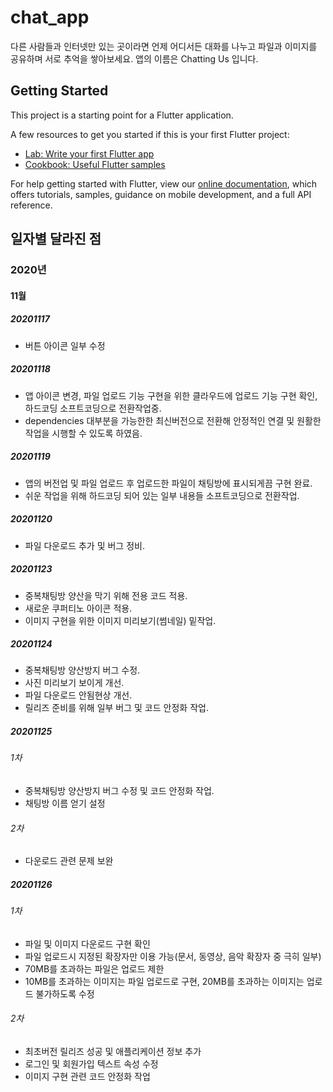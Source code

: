 # chat_app

다른 사람들과 인터넷만 있는 곳이라면 언제 어디서든 대화를 나누고 파일과 이미지를 공유하며 서로 추억을 쌓아보세요.
앱의 이름은 Chatting Us 입니다.

## Getting Started

This project is a starting point for a Flutter application.

A few resources to get you started if this is your first Flutter project:

- [Lab: Write your first Flutter app](https://flutter.dev/docs/get-started/codelab)
- [Cookbook: Useful Flutter samples](https://flutter.dev/docs/cookbook)

For help getting started with Flutter, view our
[online documentation](https://flutter.dev/docs), which offers tutorials,
samples, guidance on mobile development, and a full API reference.


## 일자별 달라진 점
### 2020년
#### 11월
##### 20201117
* 버튼 아이콘 일부 수정
##### 20201118
* 앱 아이콘 변경, 파일 업로드 기능 구현을 위한 클라우드에 업로드 기능 구현 확인, 하드코딩 소프트코딩으로 전환작업중.
* dependencies 대부분을 가능한한 최신버전으로 전환해 안정적인 연결 및 원활한 작업을 시행할 수 있도록 하였음.
##### 20201119
* 앱의 버전업 및 파일 업로드 후 업로드한 파일이 채팅방에 표시되게끔 구현 완료.
* 쉬운 작업을 위해 하드코딩 되어 있는 일부 내용들 소프트코딩으로 전환작업.
##### 20201120
* 파일 다운로드 추가 및 버그 정비.
##### 20201123
* 중복채팅방 양산을 막기 위해 전용 코드 적용.
* 새로운 쿠퍼티노 아이콘 적용.
* 이미지 구현을 위한 이미지 미리보기(썸네일) 밑작업.
##### 20201124
* 중복채팅방 양산방지 버그 수정.
* 사진 미리보기 보이게 개선.
* 파일 다운로드 안됨현상 개선.
* 릴리즈 준비를 위해 일부 버그 및 코드 안정화 작업.
##### 20201125
###### 1차
* 중복채팅방 양산방지 버그 수정 및 코드 안정화 작업.
* 채팅방 이름 얻기 설정 
###### 2차
* 다운로드 관련 문제 보완
##### 20201126
###### 1차
* 파일 및 이미지 다운로드 구현 확인
* 파일 업로드시 지정된 확장자만 이용 가능(문서, 동영상, 음악 확장자 중 극히 일부)
* 70MB를 초과하는 파일은 업로드 제한
* 10MB를 초과하는 이미지는 파일 업로드로 구현, 20MB를 초과하는 이미지는 업로드 불가하도록 수정
###### 2차
* 최초버전 릴리즈 성공 및 애플리케이션 정보 추가
* 로그인 및 회원가입 텍스트 속성 수정
* 이미지 구현 관련 코드 안정화 작업